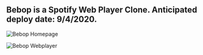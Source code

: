 ## Bebop is a Spotify Web Player Clone. Anticipated deploy date: 9/4/2020.

![Bebop Homepage](https://i.imgur.com/3T1Nt51.png)

![Bebop Webplayer](https://i.imgur.com/zHuBakL.png)